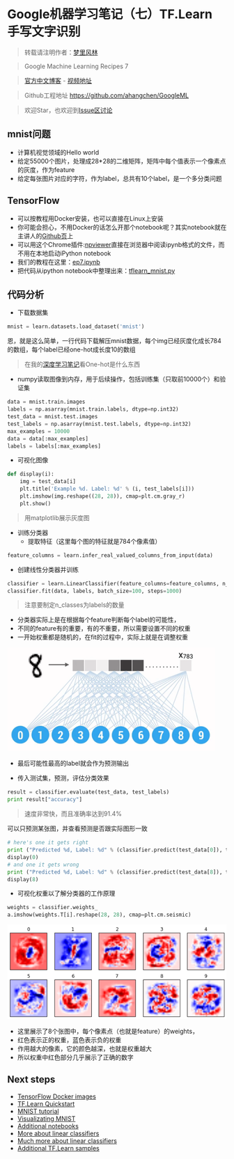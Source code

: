 # Google机器学习笔记（七）TF.Learn 手写文字识别

> 转载请注明作者：[梦里风林](https://github.com/ahangchen)

> Google Machine Learning Recipes 7

> [官方中文博客](http://chinagdg.org/2016/03/machine-learning-recipes-for-new-developers) - [视频地址](http://v.youku.com/v_show/id_XMTY4NzkxMzQ4MA==.html?f=26979872&from=y1.2-3.4.8)

> Github工程地址 https://github.com/ahangchen/GoogleML

> 欢迎Star，也欢迎到[Issue区讨论](https://github.com/ahangchen/GoogleML/issues)

## mnist问题
- 计算机视觉领域的Hello world
- 给定55000个图片，处理成28*28的二维矩阵，矩阵中每个值表示一个像素点的灰度，作为feature
- 给定每张图片对应的字符，作为label，总共有10个label，是一个多分类问题

## TensorFlow
- 可以按教程用Docker安装，也可以直接在Linux上安装
- 你可能会担心，不用Docker的话怎么开那个notebook呢？其实notebook就在主讲人的[Github页](https://github.com/random-forests/tutorials)上
- 可以用这个Chrome插件:[npviewer](https://chrome.google.com/webstore/detail/open-in-nbviewer/ihlhlehlibooakiicbiakgojckpnlali?hl=zh-CN)直接在浏览器中阅读ipynb格式的文件，而不用在本地启动iPython notebook
- 我们的教程在这里：[ep7.ipynb](https://github.com/random-forests/tutorials/blob/master/ep7.ipynb)
- 把代码从ipython notebook中整理出来：[tflearn_mnist.py](../src/tflearn_mnist.py)


## 代码分析
- 下载数据集

```python
mnist = learn.datasets.load_dataset('mnist')
```

恩，就是这么简单，一行代码下载解压mnist数据，每个img已经灰度化成长784的数组，每个label已经one-hot成长度10的数组

> 在我的[深度学习笔记](https://github.com/ahangchen/GDLnotes/blob/master/note/lesson-1/logistic_classify.md#one-hot-encoding)看One-hot是什么东西

- numpy读取图像到内存，用于后续操作，包括训练集（只取前10000个）和验证集

```python
data = mnist.train.images
labels = np.asarray(mnist.train.labels, dtype=np.int32)
test_data = mnist.test.images
test_labels = np.asarray(mnist.test.labels, dtype=np.int32)
max_examples = 10000
data = data[:max_examples]
labels = labels[:max_examples]
```

- 可视化图像

```python
def display(i):
    img = test_data[i]
    plt.title('Example %d. Label: %d' % (i, test_labels[i]))
    plt.imshow(img.reshape((28, 28)), cmap=plt.cm.gray_r)
    plt.show()
```

> 用matplotlib展示灰度图

- 训练分类器
  - 提取特征（这里每个图的特征就是784个像素值）

```python
feature_columns = learn.infer_real_valued_columns_from_input(data)
```

  - 创建线性分类器并训练

```python
classifier = learn.LinearClassifier(feature_columns=feature_columns, n_classes=10)
classifier.fit(data, labels, batch_size=100, steps=1000)
```

> 注意要制定n_classes为labels的数量

  - 分类器实际上是在根据每个feature判断每个label的可能性，
  - 不同的feature有的重要，有的不重要，所以需要设置不同的权重
  - 一开始权重都是随机的，在fit的过程中，实际上就是在调整权重
  
  ![](../res/weight_classifier.png)
  
  - 最后可能性最高的label就会作为预测输出
   
- 传入测试集，预测，评估分类效果

```python
result = classifier.evaluate(test_data, test_labels)
print result["accuracy"]
```

> 速度非常快，而且准确率达到91.4%

可以只预测某张图，并查看预测是否跟实际图形一致

```python
# here's one it gets right
print ("Predicted %d, Label: %d" % (classifier.predict(test_data[0]), test_labels[0]))
display(0)
# and one it gets wrong
print ("Predicted %d, Label: %d" % (classifier.predict(test_data[8]), test_labels[8]))
display(8)
```

- 可视化权重以了解分类器的工作原理

```python
weights = classifier.weights_
a.imshow(weights.T[i].reshape(28, 28), cmap=plt.cm.seismic)
```

![](../res/weight_viz.png)

  - 这里展示了8个张图中，每个像素点（也就是feature）的weights，
  - 红色表示正的权重，蓝色表示负的权重
  - 作用越大的像素，它的颜色越深，也就是权重越大
  - 所以权重中红色部分几乎展示了正确的数字
  
## Next steps
- [TensorFlow Docker images](https://hub.docker.com/r/tensorflow/tensorflow/)
- [TF.Learn Quickstart](https://www.tensorflow.org/versions/r0.9/tutorials/tflearn/index.html)
- [MNIST tutorial](https://www.tensorflow.org/tutorials/mnist/beginners/index.html)
- [Visualizating MNIST](http://colah.github.io/posts/2014-10-Visualizing-MNIST/)
- [Additional notebooks](https://github.com/tensorflow/tensorflow/tree/master/tensorflow/tools/docker/notebooks)
- [More about linear classifiers](https://www.tensorflow.org/versions/r0.10/tutorials/linear/overview.html#large-scale-linear-models-with-tensorflow)
- [Much more about linear classifiers](http://cs231n.github.io/linear-classify/)
- [Additional TF.Learn samples](https://github.com/tensorflow/tensorflow/tree/master/tensorflow/examples/skflow)